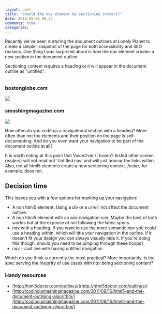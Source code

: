 ```yaml
---
layout: post
title: "Should the nav element be sectioning content?"
date: 2013-05-01 08:52
comments: true
categories: 
---
```


Recently we've been nurturing the document outlines at Lonely Planet to create a simpler snapshot of the page for both accessibility and SEO reasons. One thing I was surprised about is how the <em>nav</em> element creates a new section in the document outline.
  
Sectioning content requires a heading or it will appear in the document outline as "untitled". 

<div class="blog-grid">
  <div class="column">
    <h3>bostonglobe.com</h3>
    <img src="{{ root_url }}/images/boston-globe-outline.png" />
  </div>
  <div class="column">
    <h3>smashingmagazine.com</h3>
    <img src="{{ root_url }}/images/smashing-magazine-outline.png" />
  </div>
</div>

How often do you code up a navigational section with a heading? More often than not the elements and their position on the page is self-documenting. And do you even want your navigation to be part of the document outline at all?

It is worth noting at this point that VoiceOver (I haven't tested other screen readers) will not read out 'Untitled nav' and will just honour the links within. Also, not all html5 elements create a new sectioning context. <em>footer</em>, for example, does not.

## Decision time

This leaves you with a few options for marking up your navigation:


- A non html5 element. Using a *div* or a *ul* will not affect the document outline.
- A non html5 element with an aria navigation role. Maybe the best of both worlds but at the expense of not following the latest specs.
- *nav* with a heading. If you want to use the more semantic *nav* you could use a heading within, which will title your navigation in the outline. If it doesn't fit your design you can always visually hide it. If you're doing this though, should you need to be jumping through these hoops?
- *nav* - Just live with having untitled navigation

Which do you think is currently the most practical? More importantly, is the spec serving the majority of use cases with *nav* being sectioning content?



### Handy resources

- [http://html5doctor.com/outlines/](http://html5doctor.com/outlines/)
- [http://coding.smashingmagazine.com/2011/08/16/html5-and-the-document-outlining-algorithm/](http://coding.smashingmagazine.com/2011/08/16/html5-and-the-document-outlining-algorithm/)
